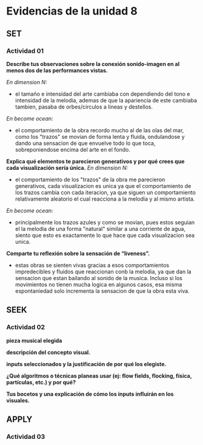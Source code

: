 # Evidencias de la unidad 8


## SET

### Actividad 01
**Describe tus observaciones sobre la conexión sonido-imagen en al menos dos de las performances vistas.**

*En dimension N:*
- el tamaño e intensidad del arte cambiaba con dependiendo del tono e intensidad de la melodia, ademas de que la apariencia de este cambiaba tambien, pasaba de orbes/circulos a lineas y destellos.

*En become ocean:*
- el comportamiento de la obra recordo mucho al de las olas del mar, como los "trazos" se movian de forma lenta y fluida, ondulandose y dando una sensacion de que envuelve todo lo que toca, sobreponiendose encima del arte en el fondo.


**Explica qué elementos te parecieron generativos y por qué crees que cada visualización sería única.**
*En dimension N:*
- el comportamiento de los "trazos" de la obra me parecieron generativos, cada visualizacion es unica ya que el comportamiento de los trazos cambia con cada iteracion, ya que siguen un comportamiento relativamente aleatorio el cual reacciona a la melodia y al mismo artista.

*En become ocean:*
- principalmente los trazos azules y como se movian, pues estos seguian el la melodia de una forma "natural" similar a una corriente de agua, siento que esto es exactamente lo que hace que cada visualizacion sea unica.

**Comparte tu reflexión sobre la sensación de “liveness”.**
- estas obras se sienten vivas gracias a esos comportamientos impredecibles y fluidos que reaccionan conb la melodia, ya que dan la sensacion que estan bailando al sonido de la musica. Incluso si los movimientos no tienen mucha logica en algunos casos, esa misma espontaniedad solo incrementa la sensacion de que la obra esta viva.


## SEEK

### Actividad 02

**pieza musical elegida**

**descripción del concepto visual.**

**inputs seleccionados y la justificación de por qué los elegiste.**

**¿Qué algoritmos o técnicas planeas usar (ej: flow fields, flocking, física, partículas, etc.) y por qué?**

**Tus bocetos y una explicación de cómo los inputs influirán en los visuales.**

## APPLY

### Actividad 03




